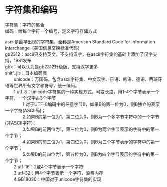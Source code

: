 # 字符集和编码  
字符集：字符的集合  
编码：给每个字符一个编号，定义字符存储方式  

ascii是最早出现的字符集，全称是American Standard Code for Information Interchange（美国信息交换标准代码）  
gb2312：ascii只支持英文，不支持汉字，在ascii字符集的基础上添加了汉字支持，1981发布  
gbk：可以认为是gb2312升级版，支持汉字更多  
shitf_jis：日本编码表  
　　unicode：万国码，包含ascii字符集、中文汉字、日语、韩语、德语、西班牙语等世界所有文字和符号，统一编码。  
　　1.utf-8：unicode字符集的一种实现方式，可变长度，用1-4个字节表示一个字符，一个汉字占3个字节  
　　　　1.对于UTF-8编码中的任意字节B，如果B的第一位为0，则B独立的表示一个字符(ASCII码)；  
　　　　2.如果B的第一位为1，第二位为0，则B为一个多字节字符中的一个字节(非ASCII字符)；  
　　　　3.如果B的前两位为1，第三位为0，则B为两个字节表示的字符中的第一个字节；  
　　　　4.如果B的前三位为1，第四位为0，则B为三个字节表示的字符中的第一个字节；  
　　　　5.如果B的前四位为1，第五位为0，则B为四个字节表示的字符中的第一个字节；  
　　2.utf-16：2或4个字节表示一个字符  
　　3.utf-32：用4个字节表示一个字符，浪费内存  
　　4.GB18030：中国对于unicode字符集的实现  